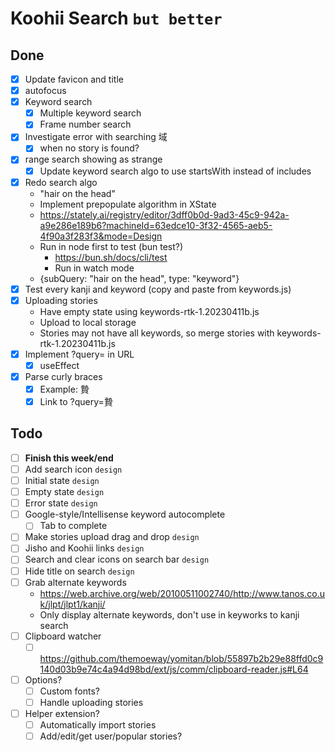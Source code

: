# Koohii Search `but better`

## Done

- [x] Update favicon and title
- [x] autofocus
- [x] Keyword search
  - [x] Multiple keyword search
  - [x] Frame number search
- [x] Investigate error with searching 域
  - [x] when no story is found?
- [x] range search showing as strange
  - [x] Update keyword search algo to use startsWith instead of includes
- [x] Redo search algo
  - "hair on the head"
  - Implement prepopulate algorithm in XState
  - https://stately.ai/registry/editor/3dff0b0d-9ad3-45c9-942a-a9e286e189b6?machineId=63edce10-3f32-4565-aeb5-4f90a3f283f3&mode=Design
  - Run in node first to test (bun test?)
    - https://bun.sh/docs/cli/test
    - Run in watch mode
  - {subQuery: "hair on the head", type: "keyword"}
- [x] Test every kanji and keyword (copy and paste from keywords.js)
- [x] Uploading stories
  - Have empty state using keywords-rtk-1.20230411b.js
  - Upload to local storage
  - Stories may not have all keywords, so merge stories with keywords-rtk-1.20230411b.js
- [x] Implement ?query= in URL
  - [x] useEffect
- [x] Parse curly braces
  - [x] Example: 贄
  - [x] Link to ?query=贄

## Todo

- [ ] **Finish this week/end**
- [ ] Add search icon `design`
- [ ] Initial state `design`
- [ ] Empty state `design`
- [ ] Error state `design`
- [ ] Google-style/Intellisense keyword autocomplete
  - [ ] Tab to complete
- [ ] Make stories upload drag and drop `design`
- [ ] Jisho and Koohii links `design`
- [ ] Search and clear icons on search bar `design`
- [ ] Hide title on search `design`
- [ ] Grab alternate keywords
  - https://web.archive.org/web/20100511002740/http://www.tanos.co.uk/jlpt/jlpt1/kanji/
  - Only display alternate keywords, don't use in keyworks to kanji search
- [ ] Clipboard watcher
  - [ ] https://github.com/themoeway/yomitan/blob/55897b2b29e88ffd0c9140d03b9e74c4a94d98bd/ext/js/comm/clipboard-reader.js#L64
- [ ] Options?
  - [ ] Custom fonts?
  - [ ] Handle uploading stories
- [ ] Helper extension?
  - [ ] Automatically import stories
  - [ ] Add/edit/get user/popular stories?
